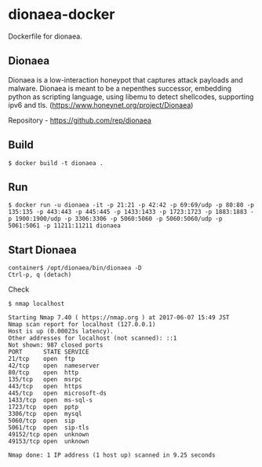 # dionaea-docker

Dockerfile for dionaea.

## Dionaea

Dionaea is a low-interaction honeypot that captures attack payloads and malware. 
Dionaea is meant to be a nepenthes successor, embedding python as scripting language, using libemu to detect shellcodes, supporting ipv6 and tls. (https://www.honeynet.org/project/Dionaea)

Repository - https://github.com/rep/dionaea

## Build
`$ docker build -t dionaea .`

## Run

```
$ docker run -u dionaea -it -p 21:21 -p 42:42 -p 69:69/udp -p 80:80 -p 135:135 -p 443:443 -p 445:445 -p 1433:1433 -p 1723:1723 -p 1883:1883 -p 1900:1900/udp -p 3306:3306 -p 5060:5060 -p 5060:5060/udp -p 5061:5061 -p 11211:11211 dionaea
```

## Start Dionaea
```
container$ /opt/dionaea/bin/dionaea -D
Ctrl-p, q (detach)
```

Check

```
$ nmap localhost

Starting Nmap 7.40 ( https://nmap.org ) at 2017-06-07 15:49 JST
Nmap scan report for localhost (127.0.0.1)
Host is up (0.00023s latency).
Other addresses for localhost (not scanned): ::1
Not shown: 987 closed ports
PORT      STATE SERVICE
21/tcp    open  ftp
42/tcp    open  nameserver
80/tcp    open  http
135/tcp   open  msrpc
443/tcp   open  https
445/tcp   open  microsoft-ds
1433/tcp  open  ms-sql-s
1723/tcp  open  pptp
3306/tcp  open  mysql
5060/tcp  open  sip
5061/tcp  open  sip-tls
49152/tcp open  unknown
49153/tcp open  unknown

Nmap done: 1 IP address (1 host up) scanned in 9.25 seconds
```
